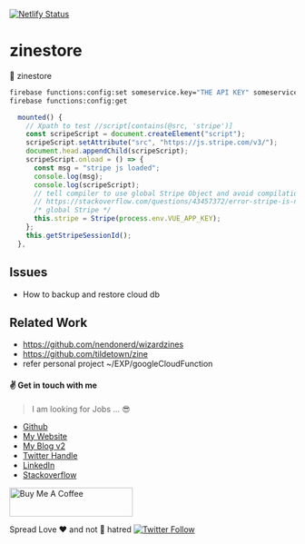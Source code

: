 [![Netlify Status](https://api.netlify.com/api/v1/badges/4dafb7aa-ca5b-4002-8c53-9e5597dff425/deploy-status)](https://app.netlify.com/sites/zinestore/deploys)

# zinestore
:shopping_cart: zinestore

```sh
firebase functions:config:set someservice.key="THE API KEY" someservice.id="THE CLIENT ID"
firebase functions:config:get
```

```js
  mounted() {
    // Xpath to test //script[contains(@src, 'stripe')]
    const scripeScript = document.createElement("script");
    scripeScript.setAttribute("src", "https://js.stripe.com/v3/");
    document.head.appendChild(scripeScript);
    scripeScript.onload = () => {
      const msg = "stripe js loaded";
      console.log(msg);
      console.log(scripeScript);
      // tell compiler to use global Stripe Object and avoid compilation error
      // https://stackoverflow.com/questions/43457372/error-stripe-is-not-defined-no-undef
      /* global Stripe */
      this.stripe = Stripe(process.env.VUE_APP_KEY);
    };
    this.getStripeSessionId();
  },
```
## Issues

* How to backup and restore cloud db

## Related Work

* https://github.com/nendonerd/wizardzines
* https://github.com/tildetown/zine
* refer personal project ~/EXP/googleCloudFunction

#### :v: Get in touch with me

> I am looking for Jobs ... :sunglasses:

* [Github](https://github.com/avimehenwal/)
* [My Website](https://avimehenwal.in)
* [My Blog v2](https://avimehenwal2.netlify.app/)
* [Twitter Handle](https://twitter.com/avimehenwal)
* [LinkedIn](https://in.linkedin.com/in/avimehenwal)
* [Stackoverflow](https://stackoverflow.com/users/1915935/avi-mehenwal)

<a href="https://www.buymeacoffee.com/F1j07cV" target="_blank"><img src="https://cdn.buymeacoffee.com/buttons/default-orange.png" alt="Buy Me A Coffee" style="height: 51px !important;width: 217px !important;" ></a>

 Spread Love :hearts: and not :no_entry_sign: hatred   [![Twitter Follow](https://img.shields.io/twitter/follow/avimehenwal.svg?style=social)](https://twitter.com/avimehenwal)
